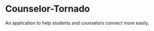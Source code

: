 Counselor-Tornado
=================

An application to help students and counselors connect more easily.